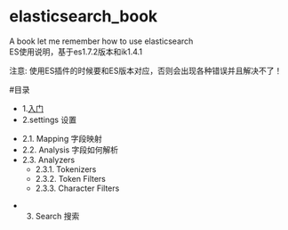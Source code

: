 # elasticsearch_book
A book let me remember how to use  elasticsearch <br>
ES使用说明，基于es1.7.2版本和ik1.4.1 <br>

注意: 使用ES插件的时候要和ES版本对应，否则会出现各种错误并且解决不了！ <br>

#目录
* 1.<a href="入门.md">入门</a>
* 2.settings 设置
 - 2.1. Mapping 字段映射
 - 2.2. Analysis 字段如何解析
 - 2.3. Analyzers
    - 2.3.1. Tokenizers
    - 2.3.2. Token Filters
    - 2.3.3. Character Filters
* 3. Search 搜索
